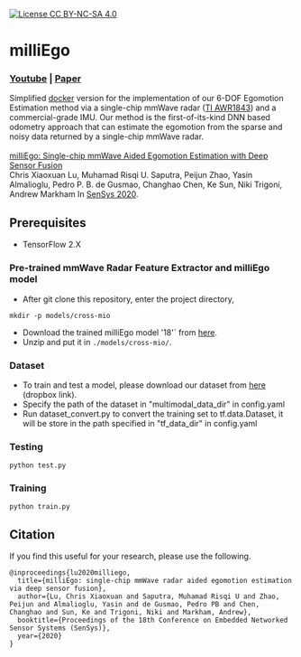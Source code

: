 [![License CC BY-NC-SA 4.0](https://img.shields.io/badge/license-CC4.0-blue.svg)](https://creativecommons.org/licenses/by-nc-sa/4.0/legalcode)

# milliEgo
### [Youtube](https://www.youtube.com/watch?v=I9vjoKGY2ts&feature=youtu.be) | [Paper](https://arxiv.org/abs/2006.02266) <br>

Simplified [docker](https://www.docker.com/) version for the implementation of our 6-DOF Egomotion Estimation method via a single-chip mmWave radar ([TI AWR1843](https://www.ti.com/product/AWR1843)) and a commercial-grade IMU. Our method is the first-of-its-kind DNN based odometry approach that can estimate the egomotion from the sparse and noisy data returned by a single-chip mmWave radar. <br><br>
[milliEgo: Single-chip mmWave Aided Egomotion Estimation with Deep Sensor Fusion](https://arxiv.org/abs/2006.02266)  
Chris Xiaoxuan Lu, Muhamad Risqi U. Saputra, Peijun Zhao, Yasin Almalioglu, Pedro P. B. de Gusmao, Changhao Chen, Ke Sun, Niki Trigoni, Andrew Markham
In [SenSys 2020](https://www.sigmobile.org/sensys/2020/).  

## Prerequisites

- TensorFlow 2.X

### Pre-trained mmWave Radar Feature Extractor and milliEgo model
- After git clone this repository, enter the project directory,
```
mkdir -p models/cross-mio
```
- Download the trained milliEgo model '18'` from [here](https://drive.google.com/file/d/1KxUUat5yP1oAsUSg0T6n3JZh94sKWHy2/view?usp=sharing).
-  Unzip and put it in `./models/cross-mio/`.

### Dataset
- To train and test a model, please download our dataset from [here](https://www.dropbox.com/s/q6z81pe1mxr0iyo/milliVO_dataset.zip?dl=0) (dropbox link).
- Specify the path of the dataset in "multimodal_data_dir" in config.yaml
- Run dataset_convert.py to convert the training set to tf.data.Dataset, it will be store in the path specified in "tf_data_dir" in config.yaml

### Testing
```
python test.py
```

### Training
```
python train.py
```



## Citation

If you find this useful for your research, please use the following.

```
@inproceedings{lu2020milliego,
  title={milliEgo: single-chip mmWave radar aided egomotion estimation via deep sensor fusion},
  author={Lu, Chris Xiaoxuan and Saputra, Muhamad Risqi U and Zhao, Peijun and Almalioglu, Yasin and de Gusmao, Pedro PB and Chen, Changhao and Sun, Ke and Trigoni, Niki and Markham, Andrew},
  booktitle={Proceedings of the 18th Conference on Embedded Networked Sensor Systems (SenSys)},
  year={2020}
}
```
